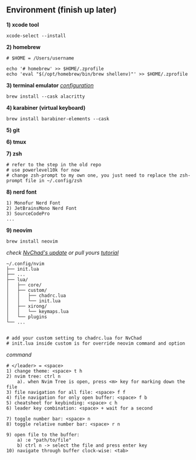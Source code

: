 

## Environment (finish up later)
**1) xcode tool**
```shell 
xcode-select --install
```

**2) homebrew**
```shell
# $HOME = /Users/username 

echo '# homebrew' >> $HOME/.zprofile 
echo 'eval "$(/opt/homebrew/bin/brew shellenv)"' >> $HOME/.zprofile 
```

**3) terminal emulator** 
*[configuration](./alacritty/alacritty.yml)*
```shell
brew install --cask alacritty
```

**4) karabiner (virtual keyboard)**
```shell
brew install barabiner-elements --cask
```

**5) git**

**6) tmux** 

**7) zsh**
```shell
# refer to the step in the old repo
# use powerlevel10k for now
# change zsh-prompt to my own one, you just need to replace the zsh-prompt file in ~/.config/zsh
```

**8) nerd font**
```shell
1) Monofur Nerd Font
2) JetBrainsMono Nerd Font 
3) SourceCodePro 
...
```

**9) neovim** 
```shell 
brew install neovim
```

*check [NvChad's update](https://github.com/NvChad/NvChad) or pull yours*
*[tutorial](https://www.youtube.com/watch?v=Mtgo-nP_r8Y)*
```
~/.config/nvim
├── init.lua
├── ...
├── lua/
│   ├── core/
│   ├── custom/
│   │   ├── chadrc.lua
│   │   └── init.lua
│   ├── xirong/
│   │   └── keymaps.lua
│   └── plugins
└── ...


# add your custom setting to chadrc.lua for NvChad 
# init.lua inside custom is for override neovim command and option 
```
*command*
``` 
# </leader> = <space> 
1) change theme: <space> t h 
2) nvim tree: ctrl n 
    a). when Nvim Tree is open, press <m> key for marking down the file
3) file navigation for all file: <space> f f 
4) file navigation for only open buffer: <space> f b 
5) cheatsheet for keybinding: <space> c h 
6) leader key combination: <space> + wait for a second

7) toggle number bar: <space> n 
8) toggle relative number bar: <space> r n 

9) open file to the buffer: 
    a) :e "path/to/file"
    b) ctrl n -> select the file and press enter key
10) navigate through buffer clock-wise: <tab> 
```


